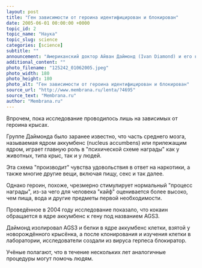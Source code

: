 ```yaml
---
layout: post
title: "Ген зависимости от героина идентифицирован и блокирован"
date: 2005-06-01 00:00:00 +0000
topic_id: 2
topic_name: "Наука"
topic_slug: science
categories: [science]
subtitle: ""
announcement: "Американский доктор Айван Даймонд (Ivan Diamond) и его коллеги из клиники и исследовательского центра Эрнеста Галло (Ernest Gallo Clinic & Research Center — EGCRC) сумели не только идентифицировать ген, вовлечённый в рецидив \"героиномании\", но и успешно блокировали его, устранив тягу к наркотику."
additional_content: ""
photo_filename: "125242_01062005.jpeg"
photo_width: 180
photo_height: 180
photo_alt: "Ген зависимости от героина идентифицирован и блокирован"
source_url: "http://www.membrana.ru/lenta/?4695"
source_text: "Membrana.ru"
author: "Membrana.ru"
---
```

Впрочем, пока исследование проводилось лишь на зависимых от героина крысах.

Группе Даймонда было заранее известно, что часть среднего мозга, называемая ядром аккумбенс (nucleus accumbens) или прилежащим ядром, играет главную роль в "психической схеме награды" как у животных, типа крыс, так и у людей.

Эта схема "производит" чувства удовольствия в ответ на наркотики, а также многие другие вещи, включая пищу, секс и так далее.

Однако героин, похоже, чрезмерно стимулирует нормальный "процесс награды", из-за чего для человека "кайф" оценивается более высоко, чем пища, вода и другие предметы первой необходимости.

Проведённое в 2004 году исследование показало, что кокаин обращается в ядре аккумбенс к гену под названием AGS3.

Даймонд изолировал AGS3 и белки в ядре аккумбенс клетки, взятой у новорождённого крысёнка, а после клонирования и изучения клетки в лаборатории, исследователи создали из вируса герпеса блокиратор.

Учёные полагают, что в течение нескольких лет аналогичные процедуры могут помочь людям.
